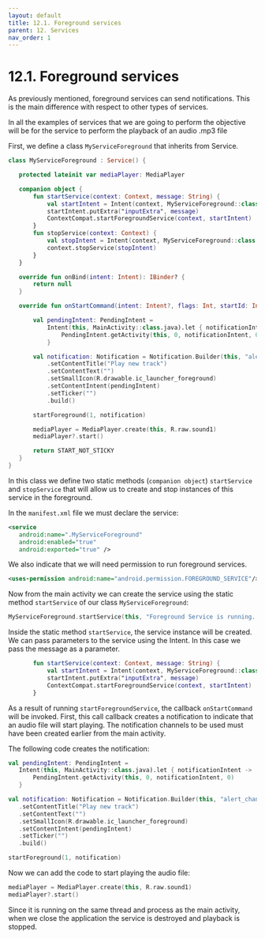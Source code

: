 ```yaml
---
layout: default
title: 12.1. Foreground services
parent: 12. Services
nav_order: 1
---
```


# 12.1. Foreground services

As previously mentioned, foreground services can send notifications. This is the main difference with respect to other types of services.

In all the examples of services that we are going to perform the objective will be for the service to perform the playback of an audio .mp3 file

First, we define a class `MyServiceForeground` that inherits from Service.

```kotlin
class MyServiceForeground : Service() {

   protected lateinit var mediaPlayer: MediaPlayer

   companion object {
       fun startService(context: Context, message: String) {
           val startIntent = Intent(context, MyServiceForeground::class.java)
           startIntent.putExtra("inputExtra", message)
           ContextCompat.startForegroundService(context, startIntent)
       }
       fun stopService(context: Context) {
           val stopIntent = Intent(context, MyServiceForeground::class.java)
           context.stopService(stopIntent)
       }
   }

   override fun onBind(intent: Intent): IBinder? {
       return null
   }

   override fun onStartCommand(intent: Intent?, flags: Int, startId: Int): Int {

       val pendingIntent: PendingIntent =
           Intent(this, MainActivity::class.java).let { notificationIntent ->
               PendingIntent.getActivity(this, 0, notificationIntent, 0)
           }

       val notification: Notification = Notification.Builder(this, "alert_channel")
           .setContentTitle("Play new track")
           .setContentText("")
           .setSmallIcon(R.drawable.ic_launcher_foreground)
           .setContentIntent(pendingIntent)
           .setTicker("")
           .build()

       startForeground(1, notification)

       mediaPlayer = MediaPlayer.create(this, R.raw.sound1)
       mediaPlayer?.start()

       return START_NOT_STICKY
   }
}
```

In this class we define two static methods (`companion object`) `startService` and `stopService` that will allow us to create and stop instances of this service in the foreground.

In the `manifest.xml` file we must declare the service:

```xml
<service
   android:name=".MyServiceForeground"
   android:enabled="true"
   android:exported="true" />
```

We also indicate that we will need permission to run foreground services.

```xml
<uses-permission android:name="android.permission.FOREGROUND_SERVICE"/>
```


Now from the main activity we can create the service using the static method `startService`  of our class `MyServiceForeground`:

```kotlin
MyServiceForeground.startService(this, "Foreground Service is running...")
```

Inside the static method `startService`, the service instance will be created. We can pass parameters to the service using the Intent. In this case we pass the message as a parameter.

```kotlin
       fun startService(context: Context, message: String) {
           val startIntent = Intent(context, MyServiceForeground::class.java)
           startIntent.putExtra("inputExtra", message)
           ContextCompat.startForegroundService(context, startIntent)
       }
```

As a result of running `startForegroundService`, the callback `onStartCommand` will be invoked. First, this call callback creates a notification to indicate that an audio file will start playing. The notification channels to be used must have been created earlier from the main activity.

The following code creates the notification:

```kotlin
val pendingIntent: PendingIntent =
   Intent(this, MainActivity::class.java).let { notificationIntent ->
       PendingIntent.getActivity(this, 0, notificationIntent, 0)
   }

val notification: Notification = Notification.Builder(this, "alert_channel")
   .setContentTitle("Play new track")
   .setContentText("")
   .setSmallIcon(R.drawable.ic_launcher_foreground)
   .setContentIntent(pendingIntent)
   .setTicker("")
   .build()

startForeground(1, notification)
```

Now we can add the code to start playing the audio file:

```kotlin
mediaPlayer = MediaPlayer.create(this, R.raw.sound1)
mediaPlayer?.start()
```

Since it is running on the same thread and process as the main activity, when we close the application the service is destroyed and playback is stopped.

